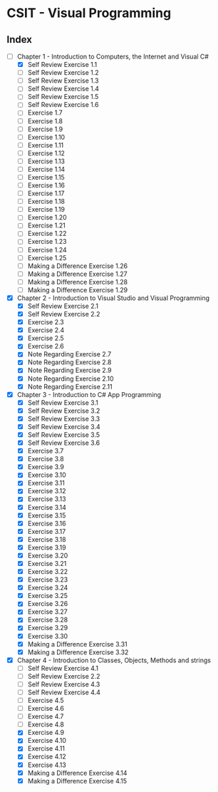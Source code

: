 # CSIT - Visual Programming

## **Index**

- [ ] Chapter 1 - Introduction to Computers, the Internet and Visual C#
    - [x] Self Review Exercise 1.1
    - [ ] Self Review Exercise 1.2
    - [ ] Self Review Exercise 1.3
    - [ ] Self Review Exercise 1.4
    - [ ] Self Review Exercise 1.5
    - [ ] Self Review Exercise 1.6
    - [ ] Exercise 1.7
    - [ ] Exercise 1.8
    - [ ] Exercise 1.9
    - [ ] Exercise 1.10
    - [ ] Exercise 1.11
    - [ ] Exercise 1.12
    - [ ] Exercise 1.13
    - [ ] Exercise 1.14
    - [ ] Exercise 1.15
    - [ ] Exercise 1.16
    - [ ] Exercise 1.17
    - [ ] Exercise 1.18
    - [ ] Exercise 1.19
    - [ ] Exercise 1.20
    - [ ] Exercise 1.21
    - [ ] Exercise 1.22
    - [ ] Exercise 1.23
    - [ ] Exercise 1.24
    - [ ] Exercise 1.25
    - [ ] Making a Difference Exercise 1.26
    - [ ] Making a Difference Exercise 1.27
    - [ ] Making a Difference Exercise 1.28
    - [ ] Making a Difference Exercise 1.29

- [x] Chapter 2 - Introduction to Visual Studio and Visual Programming
    - [x] Self Review Exercise 2.1
    - [x] Self Review Exercise 2.2
    - [x] Exercise 2.3
    - [x] Exercise 2.4
    - [x] Exercise 2.5
    - [x] Exercise 2.6
    - [x] Note Regarding Exercise 2.7
    - [x] Note Regarding Exercise 2.8
    - [x] Note Regarding Exercise 2.9
    - [x] Note Regarding Exercise 2.10
    - [x] Note Regarding Exercise 2.11

- [x] Chapter 3 - Introduction to C# App Programming
    - [x] Self Review Exercise 3.1
    - [x] Self Review Exercise 3.2
    - [x] Self Review Exercise 3.3
    - [x] Self Review Exercise 3.4
    - [x] Self Review Exercise 3.5
    - [x] Self Review Exercise 3.6
    - [x] Exercise 3.7
    - [x] Exercise 3.8
    - [x] Exercise 3.9
    - [x] Exercise 3.10
    - [x] Exercise 3.11
    - [x] Exercise 3.12
    - [x] Exercise 3.13
    - [x] Exercise 3.14
    - [x] Exercise 3.15
    - [x] Exercise 3.16
    - [x] Exercise 3.17
    - [x] Exercise 3.18
    - [x] Exercise 3.19
    - [x] Exercise 3.20
    - [x] Exercise 3.21
    - [x] Exercise 3.22
    - [x] Exercise 3.23
    - [x] Exercise 3.24
    - [x] Exercise 3.25
    - [x] Exercise 3.26
    - [x] Exercise 3.27
    - [x] Exercise 3.28
    - [x] Exercise 3.29
    - [x] Exercise 3.30
    - [x] Making a Difference Exercise 3.31
    - [x] Making a Difference Exercise 3.32

- [x] Chapter 4 - Introduction to Classes, Objects, Methods and strings
    - [ ] Self Review Exercise 4.1
    - [ ] Self Review Exercise 2.2
    - [ ] Self Review Exercise 4.3
    - [ ] Self Review Exercise 4.4
    - [ ] Exercise 4.5
    - [ ] Exercise 4.6
    - [ ] Exercise 4.7
    - [ ] Exercise 4.8
    - [x] Exercise 4.9
    - [x] Exercise 4.10
    - [x] Exercise 4.11
    - [x] Exercise 4.12
    - [x] Exercise 4.13
    - [x] Making a Difference Exercise 4.14
    - [x] Making a Difference Exercise 4.15
